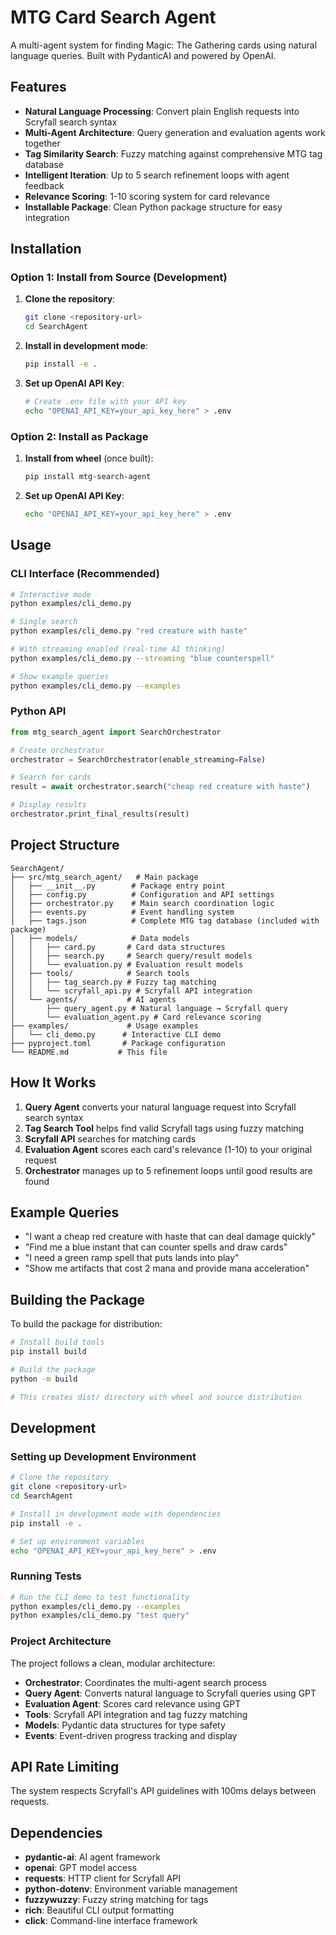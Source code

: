 # MTG Card Search Agent

A multi-agent system for finding Magic: The Gathering cards using natural language queries. Built with PydanticAI and powered by OpenAI.

## Features

- **Natural Language Processing**: Convert plain English requests into Scryfall search syntax
- **Multi-Agent Architecture**: Query generation and evaluation agents work together
- **Tag Similarity Search**: Fuzzy matching against comprehensive MTG tag database
- **Intelligent Iteration**: Up to 5 search refinement loops with agent feedback
- **Relevance Scoring**: 1-10 scoring system for card relevance
- **Installable Package**: Clean Python package structure for easy integration

## Installation

### Option 1: Install from Source (Development)

1. **Clone the repository**:
   ```bash
   git clone <repository-url>
   cd SearchAgent
   ```

2. **Install in development mode**:
   ```bash
   pip install -e .
   ```

3. **Set up OpenAI API Key**:
   ```bash
   # Create .env file with your API key
   echo "OPENAI_API_KEY=your_api_key_here" > .env
   ```

### Option 2: Install as Package

1. **Install from wheel** (once built):
   ```bash
   pip install mtg-search-agent
   ```

2. **Set up OpenAI API Key**:
   ```bash
   echo "OPENAI_API_KEY=your_api_key_here" > .env
   ```

## Usage

### CLI Interface (Recommended)

```bash
# Interactive mode
python examples/cli_demo.py

# Single search
python examples/cli_demo.py "red creature with haste"

# With streaming enabled (real-time AI thinking)
python examples/cli_demo.py --streaming "blue counterspell"

# Show example queries
python examples/cli_demo.py --examples
```

### Python API

```python
from mtg_search_agent import SearchOrchestrator

# Create orchestrator
orchestrator = SearchOrchestrator(enable_streaming=False)

# Search for cards
result = await orchestrator.search("cheap red creature with haste")

# Display results
orchestrator.print_final_results(result)
```

## Project Structure

```
SearchAgent/
├── src/mtg_search_agent/   # Main package
│   ├── __init__.py        # Package entry point
│   ├── config.py          # Configuration and API settings
│   ├── orchestrator.py    # Main search coordination logic
│   ├── events.py          # Event handling system
│   ├── tags.json          # Complete MTG tag database (included with package)
│   ├── models/            # Data models
│   │   ├── card.py       # Card data structures
│   │   ├── search.py     # Search query/result models
│   │   └── evaluation.py # Evaluation result models
│   ├── tools/            # Search tools
│   │   ├── tag_search.py # Fuzzy tag matching
│   │   └── scryfall_api.py # Scryfall API integration
│   └── agents/           # AI agents
│       ├── query_agent.py # Natural language → Scryfall query
│       └── evaluation_agent.py # Card relevance scoring
├── examples/             # Usage examples
│   └── cli_demo.py      # Interactive CLI demo
├── pyproject.toml       # Package configuration
└── README.md           # This file
```

## How It Works

1. **Query Agent** converts your natural language request into Scryfall search syntax
2. **Tag Search Tool** helps find valid Scryfall tags using fuzzy matching
3. **Scryfall API** searches for matching cards
4. **Evaluation Agent** scores each card's relevance (1-10) to your original request
5. **Orchestrator** manages up to 5 refinement loops until good results are found

## Example Queries

- "I want a cheap red creature with haste that can deal damage quickly"
- "Find me a blue instant that can counter spells and draw cards"
- "I need a green ramp spell that puts lands into play"
- "Show me artifacts that cost 2 mana and provide mana acceleration"

## Building the Package

To build the package for distribution:

```bash
# Install build tools
pip install build

# Build the package
python -m build

# This creates dist/ directory with wheel and source distribution
```

## Development

### Setting up Development Environment

```bash
# Clone the repository
git clone <repository-url>
cd SearchAgent

# Install in development mode with dependencies
pip install -e .

# Set up environment variables
echo "OPENAI_API_KEY=your_api_key_here" > .env
```

### Running Tests

```bash
# Run the CLI demo to test functionality
python examples/cli_demo.py --examples
python examples/cli_demo.py "test query"
```

### Project Architecture

The project follows a clean, modular architecture:

- **Orchestrator**: Coordinates the multi-agent search process
- **Query Agent**: Converts natural language to Scryfall queries using GPT
- **Evaluation Agent**: Scores card relevance using GPT
- **Tools**: Scryfall API integration and tag fuzzy matching
- **Models**: Pydantic data structures for type safety
- **Events**: Event-driven progress tracking and display

## API Rate Limiting

The system respects Scryfall's API guidelines with 100ms delays between requests.

## Dependencies

- **pydantic-ai**: AI agent framework
- **openai**: GPT model access
- **requests**: HTTP client for Scryfall API
- **python-dotenv**: Environment variable management
- **fuzzywuzzy**: Fuzzy string matching for tags
- **rich**: Beautiful CLI output formatting
- **click**: Command-line interface framework